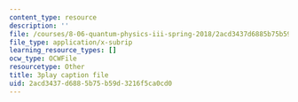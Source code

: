 ```yaml
---
content_type: resource
description: ''
file: /courses/8-06-quantum-physics-iii-spring-2018/2acd3437d6885b75b59d3216f5ca0cd0_qxBhW2DRnPg.vtt
file_type: application/x-subrip
learning_resource_types: []
ocw_type: OCWFile
resourcetype: Other
title: 3play caption file
uid: 2acd3437-d688-5b75-b59d-3216f5ca0cd0
---
```

